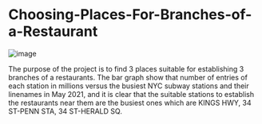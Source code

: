 # Choosing-Places-For-Branches-of-a-Restaurant
 ![image](https://user-images.githubusercontent.com/87885486/140658327-4eae9a5a-029a-4d2a-bb9e-b8665d2f421d.png)

The purpose of the project is to find 3 places suitable for establishing 3 branches of a restaurants.
The bar graph show that number of entries of each station 
in millions versus the busiest NYC subway stations and their linenames in May 2021, and it is clear that the suitable stations to establish 
the restaurants near them are the busiest ones which are KINGS HWY, 34 ST-PENN STA, 34 ST-HERALD SQ. 
